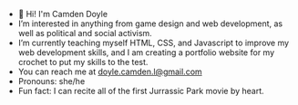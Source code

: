 - 👋 Hi! I'm Camden Doyle
- I’m interested in anything from game design and web development, as well as political and social activism.
- I’m currently teaching myself HTML, CSS, and Javascript to improve my web development skills, and I am creating a portfolio website for my crochet to put my skills to the test.
- You can reach me at doyle.camden.l@gmail.com
- Pronouns: she/he
- Fun fact: I can recite all of the first Jurrassic Park movie by heart.
